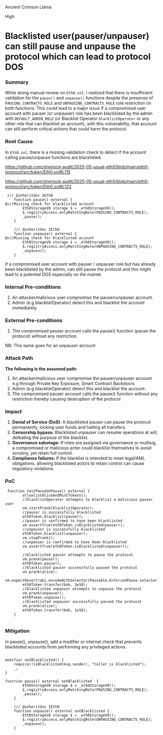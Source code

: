 Ancient Crimson Llama

High

# Blacklisted user(pauser/unpauser) can still pause and unpause the protocol which can lead to protocol DOS

### Summary

While doing manual review on `Eth0.sol`, I realized that there is insufficient validation for the `pause()` and `unpause()` functions despite the presense of `PAUSING_CONTRACTS_ROLE` and `UNPAUSING_CONTRACTS_ROLE`  role restriction on both functions. This could lead to a major issue if a compromised user account with pauser (or unpauser) role has been blacklisted by the admin with `DEFAULT_ADMIN_ROLE` (or Blacklist Operator `blacklistOperator` or any other role that can blacklist an account), with this vulnerability, that account can still perform critical actions that could harm the protocol.

### Root Cause

In `Eth0.sol`, there is a missing validation check to detect if the account calling pause/unpause functions are blacklisted.

https://github.com/sherlock-audit/2025-05-usual-eth0/blob/main/eth0-protocol/src/token/Eth0.sol#L115

https://github.com/sherlock-audit/2025-05-usual-eth0/blob/main/eth0-protocol/src/token/Eth0.sol#L122

```solidity
 /// @inheritdoc IEth0
    function pause() external {
@>//Missing check for blacklisted account
        Eth0StorageV0 storage $ = _eth0StorageV0();
        $.registryAccess.onlyMatchingRole(PAUSING_CONTRACTS_ROLE);
        _pause();
    }

    /// @inheritdoc IEth0
    function unpause() external {
@>//Missing check for blacklisted account
        Eth0StorageV0 storage $ = _eth0StorageV0();
        $.registryAccess.onlyMatchingRole(UNPAUSING_CONTRACTS_ROLE);
        _unpause();
    }

```

 If a compromised user account with pauser / unpauser role but has already been blacklisted by the admin, can still pause the protocol and this might lead to a potential DOS especially on the mainet.

### Internal Pre-conditions

1. An attacker/malicious user compromise the pauser/unpauser account.
2. Admin (e.g blacklistOperator) detect this and blacklist the account immediately. 


### External Pre-conditions

1. The compromised pauser account calls the pause() function (pause the protocol) without any restriction.

NB: This same goes for an unpauser account

### Attack Path

**The following is the assumed path:**

1. An attacker/malicious user compromise the pauser/unpauser account e.g through Private Key Exposure, Smart Contract Backdoors
2. Admin (e.g blacklistOperator) detect this and blacklist the account. 
3. The compromised pauser account calls the pause() function without any restriction thereby causing destruption of the protocol

### Impact

1. **Denial of Service (DoS)**: A blacklisted pauser can pause the protocol permanently, locking user funds and halting all transfers.
2. **Censorship bypass:** Blacklisted unpauser can resume operations at will, defeating the purpose of the blacklist.
3. **Governance sabotage:** If roles are assigned via governance or multisig, a compromised or malicious actor could blacklist themselves to avoid scrutiny, yet retain full control.
4. **Compliance failures:** If the blacklist is intended to meet legal/AML obligations, allowing blacklisted actors to retain control can cause regulatory violations.


### PoC

```solidity
 function testPauseUnPause() external {
        allowlistAliceAndMintTokens();
        //blacklistOperator attempts to blacklist a malicious pauser user
        vm.startPrank(blacklistOperator);
        //pauser is successfully blacklisted
        eth0Token.blacklist(pauser);
        //pauser is confirmed to have been blacklisted
        vm.assertTrue(eth0Token.isBlacklisted(pauser));
        //unpauser is successfully blacklisted
        eth0Token.blacklist(unpauser);
        vm.stopPrank();
        //unpauser is confirmed to have been blacklisted
        vm.assertTrue(eth0Token.isBlacklisted(unpauser));

        //blacklisted pauser attempts to pause the protocol
        vm.prank(pauser);
        eth0Token.pause();
        //blacklisted pauser successfully paused the protocol
        vm.prank(alice);
        vm.expectRevert(abi.encodeWithSelector(Pausable.EnforcedPause.selector));
        eth0Token.transfer(bob, 1e18);
        //blacklisted unpauser attempts to unpause the protocol
        vm.prank(unpauser);
        eth0Token.unpause();
        //blacklisted unpauser successfully paused the protocol
        vm.prank(alice);
        eth0Token.transfer(bob, 1e18);
    }


```

### Mitigation

In pause(), unpause(), add a modifier or internal check that prevents blacklisted accounts from performing any privileged actions.

```solidity 

modifier notBlacklisted() {
    require(!isBlacklisted(msg.sender), "Caller is blacklisted");
    _;
}

function pause() external notBlacklisted  {
        Eth0StorageV0 storage $ = _eth0StorageV0();
        $.registryAccess.onlyMatchingRole(PAUSING_CONTRACTS_ROLE);
        _pause();
    }

    /// @inheritdoc IEth0
    function unpause() external notBlacklisted {
        Eth0StorageV0 storage $ = _eth0StorageV0();
        $.registryAccess.onlyMatchingRole(UNPAUSING_CONTRACTS_ROLE);
        _unpause();
    }

```
